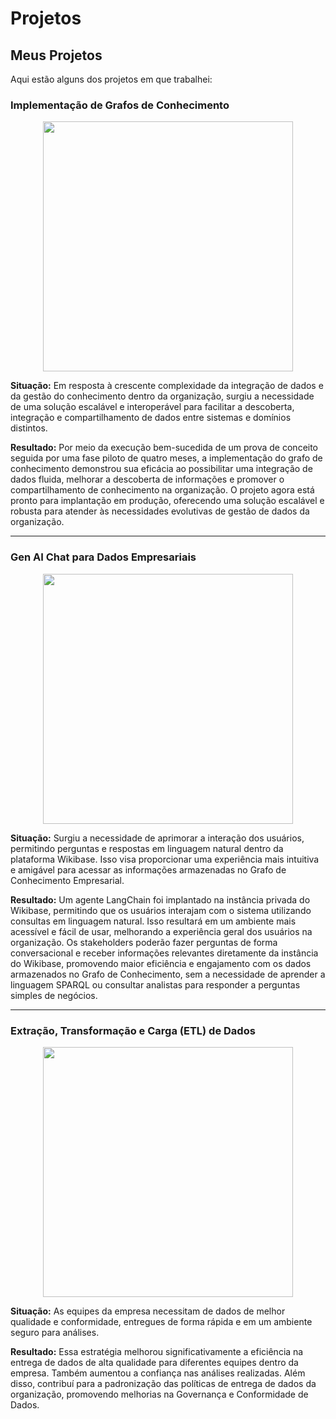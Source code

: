 # Projetos

## Meus Projetos

Aqui estão alguns dos projetos em que trabalhei:

### Implementação de Grafos de Conhecimento
<center>
<img src="https://github.com/dimasjackson/dimasjackson.github.io/assets/114688989/a7f89de3-2b20-4434-ad6f-56cea0ce11f2" width="400" /> 
</center>

**Situação:** Em resposta à crescente complexidade da integração de dados e da gestão do conhecimento dentro da organização, surgiu a necessidade de uma solução escalável e interoperável para facilitar a descoberta, integração e compartilhamento de dados entre sistemas e domínios distintos.

**Resultado:** Por meio da execução bem-sucedida de um prova de conceito seguida por uma fase piloto de quatro meses, a implementação do grafo de conhecimento demonstrou sua eficácia ao possibilitar uma integração de dados fluida, melhorar a descoberta de informações e promover o compartilhamento de conhecimento na organização. O projeto agora está pronto para implantação em produção, oferecendo uma solução escalável e robusta para atender às necessidades evolutivas de gestão de dados da organização.

---

### Gen AI Chat para Dados Empresariais 
<center>
<img src="https://github.com/dimasjackson/dimasjackson.github.io/assets/114688989/044daa6e-17dc-4679-b997-3581998febf1" width="400" />
</center>

**Situação:** Surgiu a necessidade de aprimorar a interação dos usuários, permitindo perguntas e respostas em linguagem natural dentro da plataforma Wikibase. Isso visa proporcionar uma experiência mais intuitiva e amigável para acessar as informações armazenadas no Grafo de Conhecimento Empresarial.

**Resultado:** Um agente LangChain foi implantado na instância privada do Wikibase, permitindo que os usuários interajam com o sistema utilizando consultas em linguagem natural. Isso resultará em um ambiente mais acessível e fácil de usar, melhorando a experiência geral dos usuários na organização. Os stakeholders poderão fazer perguntas de forma conversacional e receber informações relevantes diretamente da instância do Wikibase, promovendo maior eficiência e engajamento com os dados armazenados no Grafo de Conhecimento, sem a necessidade de aprender a linguagem SPARQL ou consultar analistas para responder a perguntas simples de negócios.

---

### Extração, Transformação e Carga (ETL) de Dados
<center>
<img src="https://github.com/dimasjackson/dimasjackson.github.io/assets/114688989/00df3dcc-4bab-4bbc-afa7-169835b65001" width="400" />
</center>

**Situação:** As equipes da empresa necessitam de dados de melhor qualidade e conformidade, entregues de forma rápida e em um ambiente seguro para análises.

**Resultado:** Essa estratégia melhorou significativamente a eficiência na entrega de dados de alta qualidade para diferentes equipes dentro da empresa. Também aumentou a confiança nas análises realizadas. Além disso, contribuí para a padronização das políticas de entrega de dados da organização, promovendo melhorias na Governança e Conformidade de Dados.
